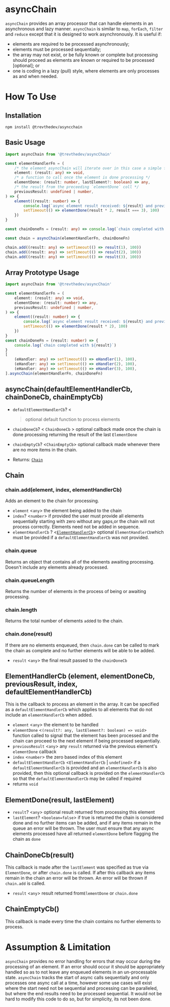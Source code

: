 # asyncChain

`asyncChain` provides an array processor that can handle elements in an asynchronous and lazy manner.   `asyncChain` is
similar to `map`, `forEach`, `filter` and `reduce` except that it is designed to work asynchronously. It is useful if:

* elements are required to be processed asynchronously;
* elements must be processed sequentially;
* the array may not exist, or be fully known or complete but processing should proceed as elements are known or required
  to be processed [optional]; or
* one is coding in a lazy (pull) style, where elements are only processes as and when needed.

# How To Use

## Installation

```shell
npm install @trevthedev/asyncchain
```

## Basic Usage

```typescript
import asyncChain from '@trevthedev/asyncChain'

const elementHandlerFn = (
    /* the element asyncChain will iterate over in this case a simple function */
    element: (result: any) => void,
    /* a function to call once the element is done processing */
    elementDone: (result: number, lastElement?: boolean) => any,
    /* the result from the preceeding `elementDone` coll */
    previousResult: undefined | number,
) => {
    element((result: number) => {
        console.log(`async element result received: ${result} and previous result: ${previousResult}`)
        setTimeout(() => elementDone(result * 2, result === 3), 100)
    })
}

const chainDoneFn = (result: any) => console.log(`chain completed with ${result}`)

const chain = asyncChain(elementHandlerFn, chainDoneFn)

chain.add((result: any) => setTimeout(() => result(1), 100))
chain.add((result: any) => setTimeout(() => result(2), 100))
chain.add((result: any) => setTimeout(() => result(3), 100))

```

## Array Prototype Usage

```typescript
import asyncChain from '@trevthedev/asyncChain'

const elementHandlerFn = (
    element: (result: any) => void,
    elementDone: (result: number) => any,
    previousResult: undefined | number,
) => {
    element((result: number) => {
        console.log(`async element result received: ${result} and previous result: ${previousResult}`)
        setTimeout(() => elementDone(result * 2), 100)
    })
}
const chainDoneFn = (result: number) => {
    console.log(`chain completed with ${result}`)
}
[
    (eHandler: any) => setTimeout(() => eHandler(1), 100),
    (eHandler: any) => setTimeout(() => eHandler(2), 100),
    (eHandler: any) => setTimeout(() => eHandler(3), 100),
].asyncChain(elementHandlerFn, chainDoneFn)

```

## asyncChain(defaultElementHandlerCb, chainDoneCb, chainEmptyCb)

* `defaultElementHandlerCb`? \<

  [`ElementHandlerCb`]: #ElementHandlerCb

  > optional default function to process elements

* `chainDoneCb`? \< `ChainDoneCb` > optional callback made once the chain is done processing returning the result of the
  last `ElementDone`

* `chainEmptyCb`? <`ChainEmptyCb`> optional callback made whenever there are no more items in the chain.

* Returns: [`Chain`](#Chain)

## Chain

### chain.add(element, index, elementHandlerCb)

Adds an element to the chain for processing.

* `element` \<`any`> the element being added to the chain
* `index`? \<`number`> if provided the user must provide all elements sequentially starting with zero without any
  gaps,or the chain will not process correctly. Elements need not be added in sequence.
* `elementHandlerCb` ?
  \<[`ElementHandlerCb`](#elementhandlercb-element-elementdonecb-previousresult-index-defaultelementhandlercb)>
  optional `ElementHandlerCb`which must be provided if a `defaultElementHandlerCb` was not provided.

### chain.queue

Returns an object that contains all of the elements awaiting processing. Doesn't include any elements already processed.

### chain.queueLength

Returns the number of elements in the process of being or awaiting processing.

### chain.length

Returns the total number of elements `add`ed to the chain.

### chain.done(result)

If there are no elements enqueued, then `chain.done` can be called to mark the chain as complete and no further elements
will be able to be added.

* `result` \<`any`> the final result passed to the `chainDoneCb`

## ElementHandlerCb (element, elementDoneCb, previousResult, index, defaultElementHandlerCb)

This is the callback to process an element in the array. It can be specified as a `defaultElementHandlerCb` which
applies to all elements that do not include an `elementHandlerCb` when added.

* `element` \<`any`> the element to be handled
* `elementDone` \<`(result?: any, lastElement?: boolean) => void`>  function called to signal that the element has been
  processed and the chain can proceed to the next element if being processed sequentially.
* `previousResult` \<`any`> any `result` returned via the previous element's `elementDone` callback
* `index` \<`number`> the zero based index of this element
* `defaultElementHandlerCb` \<`ElementHandlerCb` | `undefined`> if a `defaultElementHandlerCb` is provided and
  an `elementHandlerCb` is also provided, then this optional callback is provided on the `elementHandlerCb` so that
  the `defaultElementHandlerCb`  may be called if required
* returns `void`

## ElementDone(result, lastElement)

* `result`? \<`any`> optional result returned from processing this element
* `lastElement`? \<`boolean=false`>  if true is returned the chain is considered done and no further items can be added,
  and if any items remain in the queue an error will be thrown. The user must ensure that any async elements processed
  have all returned `elementDone` before flagging the chain as `done`

## ChainDoneCb(result)

This callback is made after the `lastElement` was specified as true via `ElementDone`, or after `chain.done` is called.
If after this callback any items remain in the chain an error will be thrown. An error will be thrown if `chain.add` is
called.

* `result` \<`any`> result returned from`ElementDone` or `chain.done`

## ChainEmptyCb()

This callback is made every time the chain contains no further elements to process.

# Assumption & Limitation

`asyncChain` provides no error handling for errors that may occur during the processing of an element. If an error
should occur it should be appropriately handled so as to not leave any enqueued elements in an un-processable state.
`asyncChain` tracks the start of async calls sequentially and only processes one async call at a time, however some use
cases will exist where the start need not be sequential and processing can be paralleled, but where the end results need
to be processed sequential. It would not be hard to modify this code to do so, but for simplicity, its not been done.